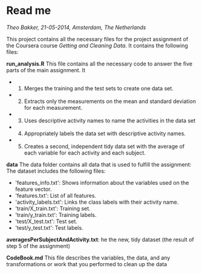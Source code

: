 Read me
========================================================
*Theo Bakker, 21-05-2014, Amsterdam, The Netherlands*

This project contains all the necessary files for the project assignment of the Coursera course *Getting and Cleaning Data*. It contains the following files:

**run_analysis.R** This file contains all the necessary code to answer the five parts of the main assignment. It
- 1. Merges the training and the test sets to create one data set.
- 2. Extracts only the measurements on the mean and standard deviation for each measurement. 
- 3. Uses descriptive activity names to name the activities in the data set
- 4. Appropriately labels the data set with descriptive activity names. 
- 5. Creates a second, independent tidy data set with the average of each variable for each activity and each subject. 

**data** The data folder contains all data that is used to fulfill the assignment:
The dataset includes the following files:
- 'features_info.txt': Shows information about the variables used on the feature vector.
- 'features.txt': List of all features.
- 'activity_labels.txt': Links the class labels with their activity name.
- 'train/X_train.txt': Training set.
- 'train/y_train.txt': Training labels.
- 'test/X_test.txt': Test set.
- 'test/y_test.txt': Test labels.

**averagesPerSubjectAndActivity.txt**: he the new, tidy dataset (the result of step 5 of the assignment) 

**CodeBook.md** This file describes the variables, the data, and any transformations or work that you performed to clean up the data

